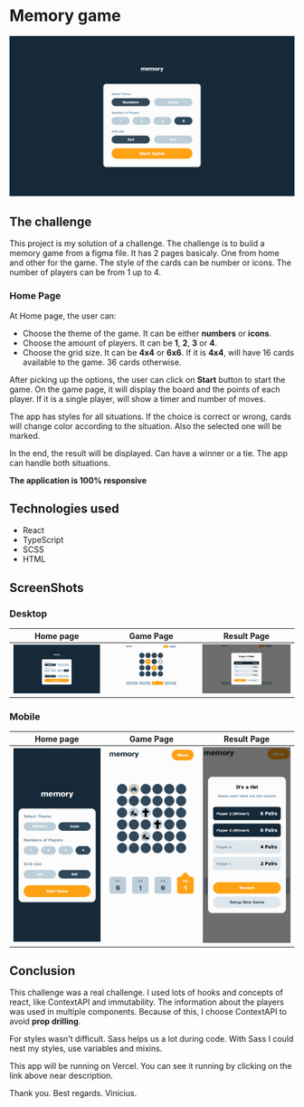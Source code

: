 # Memory game

![Memory Game](./screenshots/home_desktop.png)

## The challenge

This project is my solution of a challenge. The challenge is to build a memory game from a figma file. It has 2 pages basicaly. One from home and other for the game. The style of the cards can be number or icons. The number of players can be from 1 up to 4.

### Home Page

At Home page, the user can:

* Choose the theme of the game. It can be either **numbers** or **icons**.
* Choose the amount of players. It can be **1**, **2**, **3** or **4**.
* Choose the grid size. It can be **4x4** or **6x6**. If it is **4x4**, will have 16 cards available to the game. 36 cards otherwise.

After picking up the options, the user can click on __Start__ button to start the game. On the game page, it will display the board and the points of each player. If it is a single player, will show a timer and number of moves.

The app has styles for all situations. If the choice is correct or wrong, cards will change color according to the situation. Also the selected one will be marked.

In the end, the result will be displayed. Can have a winner or a tie. The app can handle both situations.

__The application is **100% responsive**__

## Technologies used

* React
* TypeScript
* SCSS
* HTML

## ScreenShots

### Desktop

Home page                  |  Game Page                | Result Page
:-------------------------:|:-------------------------:|:-------------:
![Home Page](./screenshots/home_desktop.png)  |  ![Game Page](./screenshots/game_desktop.png) | ![Result Page](./screenshots/result_desktop.png)

### Mobile

Home page                  |  Game Page                | Result Page
:-------------------------:|:-------------------------:|:-------------:
![Home Page](./screenshots/home_mobile.png)  |  ![Game Page](./screenshots/game_mobile.png) | ![Result Page](./screenshots/result_mobile.png)

## Conclusion

This challenge was a real challenge. I used lots of hooks and concepts of react, like ContextAPI and immutability. 
The information about the players was used in multiple components. Because of this, I choose ContextAPI to avoid __prop drilling__.

For styles wasn't difficult. Sass helps us a lot during code. With Sass I could nest my styles, use variables and mixins.

This app will be running on Vercel. You can see it running by clicking on the link above near description.

Thank you.
Best regards.
Vinicius.
